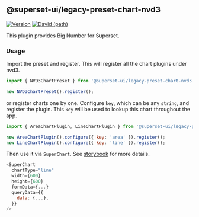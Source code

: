 ## @superset-ui/legacy-preset-chart-nvd3

[![Version](https://img.shields.io/npm/v/@superset-ui/legacy-preset-chart-nvd3.svg?style=flat-square)](https://www.npmjs.com/package/@superset-ui/legacy-preset-chart-nvd3)
[![David (path)](https://img.shields.io/david/apache-superset/superset-ui-plugins.svg?path=packages%2Fsuperset-ui-legacy-preset-chart-nvd3&style=flat-square)](https://david-dm.org/apache-superset/superset-ui-plugins?path=packages/superset-ui-legacy-preset-chart-nvd3)

This plugin provides Big Number for Superset.

### Usage

Import the preset and register. This will register all the chart plugins under nvd3.

```js
import { NVD3ChartPreset } from '@superset-ui/legacy-preset-chart-nvd3';

new NVD3ChartPreset().register();
```

or register charts one by one. Configure `key`, which can be any `string`, and register the plugin.
This `key` will be used to lookup this chart throughout the app.

```js
import { AreaChartPlugin, LineChartPlugin } from '@superset-ui/legacy-preset-chart-nvd3';

new AreaChartPlugin().configure({ key: 'area' }).register();
new LineChartPlugin().configure({ key: 'line' }).register();
```

Then use it via `SuperChart`. See
[storybook](https://apache-superset.github.io/superset-ui-plugins/?selectedKind=plugin-chart-nvd3)
for more details.

```js
<SuperChart
  chartType="line"
  width={600}
  height={600}
  formData={...}
  queryData={{
    data: {...},
  }}
/>
```
